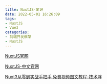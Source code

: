 ```yaml
---
title: NuxtJS-笔记
date: 2022-05-01 16:26:09
tags:
- NuxtJS
- Vue3
categories: 
- 前端开发框架
- NuxtJS
---
```


[NuxtJS官网](https://nuxtjs.org/)

[NuxtJS-中文官网](https://www.nuxtjs.cn/)

[Nuxt3从零到实战手把手 免费视频图文教程-技术胖](https://www.jspang.com/article/86)